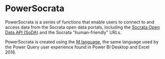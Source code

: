 PowerSocrata
==============
PowerSocrata is a series of functions that enable users to connect to and access data from the Socrata open data portals, including the [Socrata Open Data API (SoDA)](https://dev.socrata.com/) and the Socrata "human-friendly" URLs.

PowerSocrata is created using the [M language](https://msdn.microsoft.com/query-bi/m/power-query-m-reference), the same language used by the Power Query user experience found in Power BI Desktop and Excel 2016.
